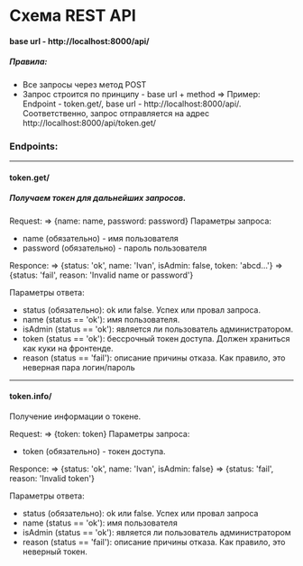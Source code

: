 # Схема REST API
#### base url - http://localhost:8000/api/

##### Правила:
- Все запросы через метод POST
- Запрос строится по принципу - base url + method
        => Пример: Endpoint - token.get/, base url - http://localhost:8000/api/. Соответственно, запрос отправляется на адрес  http://localhost:8000/api/token.get/

### Endpoints:
---
#### token.get/

##### Получаем токен для дальнейших запросов.

Request:
=> {name: name, password: password}
Параметры запроса:
- name (обязательно) - имя пользователя
- password (обязательно) - пароль пользователя

Responce:
=> {status: 'ok', name: 'Ivan', isAdmin: false, token: 'abcd...'}
=> {status: 'fail', reason: 'Invalid name or password'}

Параметры ответа:
- status (обязательно): ok или false. Успех или провал запроса.
- name (status == 'ok'): имя пользователя.
- isAdmin (status == 'ok'): является ли пользователь администратором.
- token (status == 'ok'): бессрочный токен доступа. Должен храниться как куки на фронтенде.
- reason (status == 'fail'): описание причины отказа. Как правило, это неверная пара логин/пароль

---
#### token.info/
Получение информации о токене.

Request:
=> {token: token}
Параметры запроса:
- token (обязательно) - токен доступа.

Responce:
=> {status: 'ok', name: 'Ivan', isAdmin: false}
=> {status: 'fail', reason: 'Invalid token'}

Параметры ответа:
- status (обязательно): ok или false. Успех или провал запроса
- name (status == 'ok'): имя пользователя
- isAdmin (status == 'ok'): является ли пользователь администратором
- reason (status == 'fail'): описание причины отказа. Как правило, это неверный токен.
    
